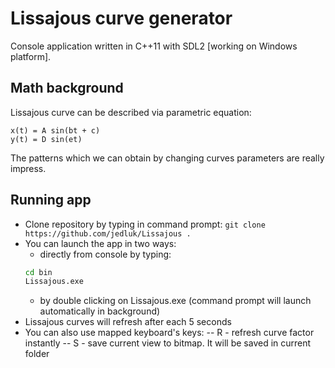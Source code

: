 # Lissajous curve generator

Console application written in C++11 with SDL2 [working on Windows platform].

## Math background
Lissajous curve can be described via parametric equation:
```
x(t) = A sin(bt + c)
y(t) = D sin(et)
```
The patterns which we can obtain by changing curves parameters are really impress.
## Running app

- Clone repository by typing in command prompt: 
```git clone https://github.com/jedluk/Lissajous .``` 
- You can launch the app in two ways:
  - directly from console by typing:
  ```sh
  cd bin 
  Lissajous.exe
  ```
  - by double clicking on Lissajous.exe (command prompt will launch automatically in background)
- Lissajous curves will refresh after each 5 seconds
- You can also use mapped keyboard's keys:
    -- R - refresh curve factor instantly
    -- S - save current view to bitmap. It will be saved in current folder